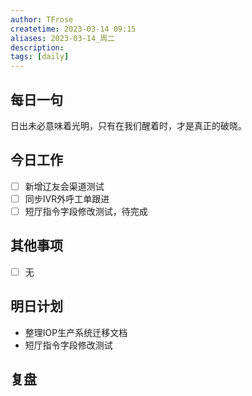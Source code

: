```yaml
---
author: TFrose
createtime: 2023-03-14 09:15
aliases: 2023-03-14_周二
description:
tags: [daily]
---
```


## 每日一句
日出未必意味着光明，只有在我们醒着时，才是真正的破晓。

## 今日工作
- [ ] 新增辽友会渠道测试
- [ ] 同步IVR外呼工单跟进
- [ ] 短厅指令字段修改测试，待完成

## 其他事项
- [ ] 无

## 明日计划
- 整理IOP生产系统迁移文档
- 短厅指令字段修改测试

## 复盘

